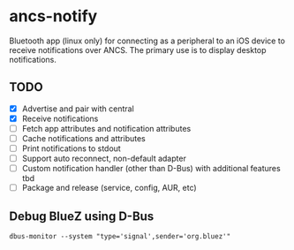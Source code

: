 # ancs-notify

Bluetooth app (linux only) for connecting as a peripheral to an iOS device to
receive notifications over ANCS. The primary use is to display desktop notifications.

## TODO

- [x] Advertise and pair with central
- [x] Receive notifications
- [ ] Fetch app attributes and notification attributes
- [ ] Cache notifications and attributes
- [ ] Print notifications to stdout
- [ ] Support auto reconnect, non-default adapter
- [ ] Custom notification handler (other than D-Bus) with additional features tbd
- [ ] Package and release (service, config, AUR, etc)

## Debug BlueZ using D-Bus

```
dbus-monitor --system "type='signal',sender='org.bluez'"
```
